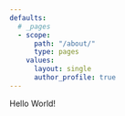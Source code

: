 ```yaml
---
defaults:
  # _pages
  - scope:
      path: "/about/"
      type: pages
    values:
      layout: single
      author_profile: true
---
```

Hello World!
